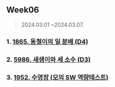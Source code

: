 ## Week06

> 2024.03.01 ~2024.03.07.

### 1. [1865. 동철이의 일 분배 (D4)][]

### 2. [5986. 새샘이와 세 소수 (D3)][]

### 3. [1952. 수영장 (모의 SW 역량테스트)][]

[1865. 동철이의 일 분배 (D4)]: https://swexpertacademy.com/main/code/problem/problemDetail.do?contestProbId=AV5LuHfqDz8DFAXc
[5986. 새샘이와 세 소수 (D3)]: https://swexpertacademy.com/main/code/problem/problemDetail.do?contestProbId=AWaJ3q8qV-4DFAUQ
[1952. 수영장 (모의 SW 역량테스트)]: https://swexpertacademy.com/main/code/problem/problemDetail.do?contestProbId=AV5PpFQaAQMDFAUq
